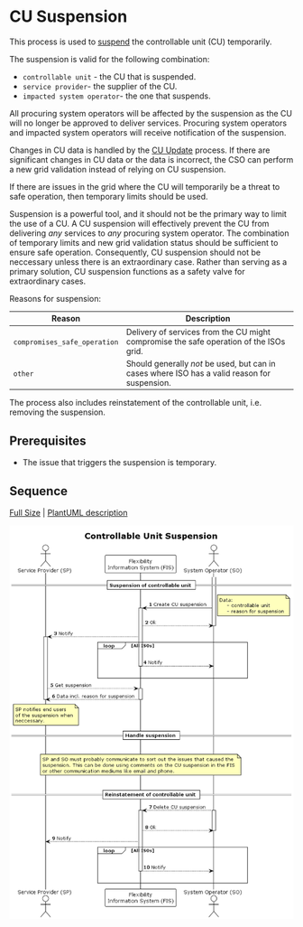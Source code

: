 # CU Suspension

This process is used to [suspend](../concepts/suspension.md) the controllable
unit (CU) temporarily.

The suspension is valid for the following combination:

* `controllable unit` - the CU that is suspended.
* `service provider`- the supplier of the CU.
* `impacted system operator`- the one that suspends.

All procuring system operators will be affected by the suspension as the CU
will no longer be approved to deliver services. Procuring system operators and
impacted system operators will receive notification of the suspension.

Changes in CU data is handled by the [CU Update](../processes/controllable-unit-update.md) process.
If there are significant changes in CU data or the data is incorrect, the CSO
can perform a new grid validation instead of relying on CU suspension.

If there are issues in the grid where the CU will temporarily be a threat to safe
operation, then temporary limits should be used.

Suspension is a powerful tool, and it should not be the primary way to limit the
use of a CU. A CU suspension will effectively prevent the CU from delivering _any_
services to _any_ procuring system operator. The combination of temporary limits
and new grid validation status should be sufficient to ensure safe operation.
Consequently, CU suspension should not be neccessary unless there is an extraordinary
case. Rather than serving as a primary solution, CU suspension functions as a
safety valve for extraordinary cases.

Reasons for suspension:

| Reason                       | Description                                                                                   |
|------------------------------|-----------------------------------------------------------------------------------------------|
| `compromises_safe_operation` | Delivery of services from the CU might compromise the safe operation of the ISOs grid.        |
| `other`                      | Should generally _not_ be used, but can in cases where ISO has a valid reason for suspension. |

The process also includes reinstatement of the controllable unit,
i.e. removing the suspension.

## Prerequisites

* The issue that triggers the suspension is temporary.

## Sequence

[Full Size](../diagrams/controllable_unit_suspension.png)
| [PlantUML description](../diagrams/controllable_unit_suspension.plantuml)

![Service Provider Registration](../diagrams/controllable_unit_suspension.png)